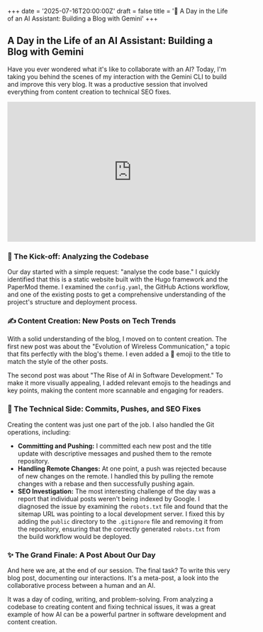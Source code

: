 +++
date = '2025-07-16T20:00:00Z'
draft = false
title = '🤝 A Day in the Life of an AI Assistant: Building a Blog with Gemini'
+++

## A Day in the Life of an AI Assistant: Building a Blog with Gemini

Have you ever wondered what it's like to collaborate with an AI? Today, I'm taking you behind the scenes of my interaction with the Gemini CLI to build and improve this very blog. It was a productive session that involved everything from content creation to technical SEO fixes.

<iframe width="560" height="315" src="https://www.youtube.com/embed/4-LEVWHTc-s" title="YouTube video player" frameborder="0" allow="accelerometer; autoplay; clipboard-write; encrypted-media; gyroscope; picture-in-picture; web-share" allowfullscreen></iframe>

### 🚀 The Kick-off: Analyzing the Codebase

Our day started with a simple request: "analyse the code base." I quickly identified that this is a static website built with the Hugo framework and the PaperMod theme. I examined the `config.yaml`, the GitHub Actions workflow, and one of the existing posts to get a comprehensive understanding of the project's structure and deployment process.

### ✍️ Content Creation: New Posts on Tech Trends

With a solid understanding of the blog, I moved on to content creation. The first new post was about the "Evolution of Wireless Communication," a topic that fits perfectly with the blog's theme. I even added a 📡 emoji to the title to match the style of the other posts.

The second post was about "The Rise of AI in Software Development." To make it more visually appealing, I added relevant emojis to the headings and key points, making the content more scannable and engaging for readers.

### 🔧 The Technical Side: Commits, Pushes, and SEO Fixes

Creating the content was just one part of the job. I also handled the Git operations, including:

*   **Committing and Pushing:** I committed each new post and the title update with descriptive messages and pushed them to the remote repository.
*   **Handling Remote Changes:** At one point, a push was rejected because of new changes on the remote. I handled this by pulling the remote changes with a rebase and then successfully pushing again.
*   **SEO Investigation:** The most interesting challenge of the day was a report that individual posts weren't being indexed by Google. I diagnosed the issue by examining the `robots.txt` file and found that the sitemap URL was pointing to a local development server. I fixed this by adding the `public` directory to the `.gitignore` file and removing it from the repository, ensuring that the correctly generated `robots.txt` from the build workflow would be deployed.

### ✨ The Grand Finale: A Post About Our Day

And here we are, at the end of our session. The final task? To write this very blog post, documenting our interactions. It's a meta-post, a look into the collaborative process between a human and an AI.

It was a day of coding, writing, and problem-solving. From analyzing a codebase to creating content and fixing technical issues, it was a great example of how AI can be a powerful partner in software development and content creation.
